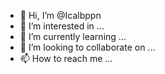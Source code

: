 - 👋 Hi, I’m @Icalbppn
- 👀 I’m interested in ...
- 🌱 I’m currently learning ...
- 💞️ I’m looking to collaborate on ...
- 📫 How to reach me ...

<!---
Icalbppn/Icalbppn is a ✨ special ✨ repository because its `README.md` (this file) appears on your GitHub profile.
You can click the Preview link to take a look at your changes.
--->
